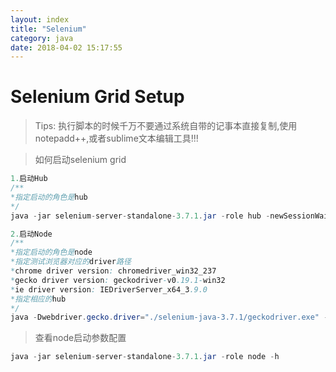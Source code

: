 ```yaml
---
layout: index
title: "Selenium"
category: java
date: 2018-04-02 15:17:55
---
```


# Selenium Grid Setup

> Tips: 执行脚本的时候千万不要通过系统自带的记事本直接复制,使用notepadd++,或者sublime文本编辑工具!!!

> 如何启动selenium grid  

```java
1.启动Hub  
/**
*指定启动的角色是hub
*/
java -jar selenium-server-standalone-3.7.1.jar -role hub -newSessionWaitTimeout 30 -sessionTimeout 30 

2.启动Node  
/**
*指定启动的角色是node
*指定测试浏览器对应的driver路径
*chrome driver version: chromedriver_win32_237
*gecko driver version: geckodriver-v0.19.1-win32
*ie driver version: IEDriverServer_x64_3.9.0
*指定相应的hub
*/
java -Dwebdriver.gecko.driver="./selenium-java-3.7.1/geckodriver.exe" -Dwebdriver.chrome.driver="./selenium-java-3.7.1/chromedriver.exe" -Dwebdriver.ie.driver="./selenium-java-3.7.1/IEDriverServer.exe" -jar selenium-server-standalone-3.7.1.jar -role node -hub http://localhost:4444/grid/register/ -browserTimeout 60 -sessionTimeout 30
```

> 查看node启动参数配置  

```java
java -jar selenium-server-standalone-3.7.1.jar -role node -h
```

